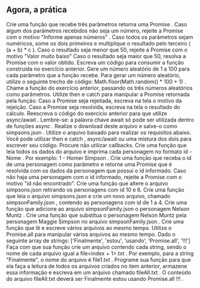 
## Agora, a prática
Crie uma função que recebe três parâmetros retorna uma Promise .
Caso algum dos parâmetros recebidos não seja um número, rejeite a Promise com o motivo "Informe apenas números" .
Caso todos os parâmetros sejam numéricos, some os dois primeiros e multiplique o resultado pelo terceiro ( (a + b) * c ).
Caso o resultado seja menor que 50, rejeite a Promise com o motivo "Valor muito baixo"
Caso o resultado seja maior que 50, resolva a Promise com o valor obtido.
Escreva um código para consumir a função construída no exercício anterior.
Gere um número aleatório de 1 a 100 para cada parâmetro que a função recebe. Para gerar um número aleatório, utilize o seguinte trecho de código: Math.floor(Math.random() * 100 + 1) .
Chame a função do exercício anterior, passando os três números aleatórios como parâmetros.
Utilize then e catch para manipular a Promise retornada pela função:
Caso a Promise seja rejeitada, escreva na tela o motivo da rejeição.
Caso a Promise seja resolvida, escreva na tela o resultado do cálculo.
Reescreva o código do exercício anterior para que utilize async/await .
Lembre-se: a palavra chave await só pode ser utilizada dentro de funções async .
Realize o download deste arquivo e salve-o como simpsons.json . Utilize o arquivo baixado para realizar os requisitos abaixo.
Você pode utilizar then e catch , async/await ou uma mistura dos dois para escrever seu código. Procure não utilizar callbacks.
Crie uma função que leia todos os dados do arquivo e imprima cada personagem no formato id - Nome . Por exemplo: 1 - Homer Simpson .
Crie uma função que receba o id de uma personagem como parâmetro e retorne uma Promise que é resolvida com os dados da personagem que possui o id informado. Caso não haja uma personagem com o id informado, rejeite a Promise com o motivo "id não encontrado".
Crie uma função que altere o arquivo simpsons.json retirando os personagens com id 10 e 6.
Crie uma função que leia o arquivo simpsons.json e crie um novo arquivo, chamado simpsonFamily.json , contendo as personagens com id de 1 a 4.
Crie uma função que adicione ao arquivo simpsonFamily.json o personagem Nelson Muntz .
Crie uma função que substitua o personagem Nelson Muntz pela personagem Maggie Simpson no arquivo simpsonFamily.json .
Crie uma função que lê e escreve vários arquivos ao mesmo tempo.
Utilize o Promise.all para manipular vários arquivos ao mesmo tempo.
Dado o seguinte array de strings: ['Finalmente', 'estou', 'usando', 'Promise.all', '!!!'] Faça com que sua função crie um arquivo contendo cada string, sendo o nome de cada arquivo igual a file<index + 1>.txt . Por exemplo, para a string "Finalmente", o nome do arquivo é file1.txt .
Programe sua função para que ela faça a leitura de todos os arquivos criados no item anterior, armazene essa informação e escreva em um arquivo chamado fileAll.txt .
O conteúdo do arquivo fileAll.txt deverá ser Finalmente estou usando Promise.all !!! .



